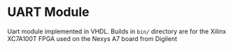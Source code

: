 # UART Module

Uart module implemented in VHDL. Builds in `bin/` directory are for the Xilinx XC7A100T FPGA used on the Nexys A7 board from Digilent